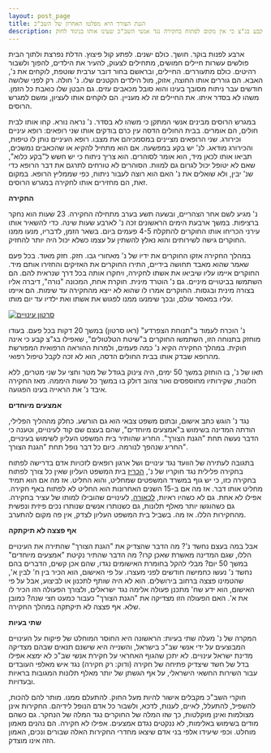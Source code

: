 ```yaml
---
layout: post_page
title: הגנת הצורך היא מפלטו האחרון של השב"כ
description: נ' נעצר בפשיטה על ביתו והובל למרתפי החקירות של השב"כ במגרש הרוסים, שם גם המדינה מאשרת שהוא עונה במגוון אופנים. למרות זאת, קבע בג"צ כי אין מקום לפתוח בחקירה נגד אנשי השב"כ שעינו אותו בניגוד לחוק
---
```


ארבע לפנות בוקר. חושך. כולם ישנים. לפתע קול פיצוץ. הדלת נפרצת ולתוך הבית פולשים עשרות חיילים חמושים, מתחילים לצעוק, להעיר את הילדים, להפוך ולשבור רהיטים. כולם מתעוררים. החיילים, ובראשם בחור דובר ערבית שוטפת, לוקחים את נ', האבא. הם גוררים אותו החוצה, אזוק, מול הילדים הקטנים שלו. נ' חולה. רק לפני שלושה חודשים עבר ניתוח מסובך בעינו והוא סובל מכאבים עזים. גם הבטן שלו כואבת כל הזמן. משהו לא בסדר איתו. את החיילים זה לא מעניין. הם לוקחים אותו לעציון, ומשם למגרש הרוסים.

במגרש הרוסים מבינים אנשי המתקן כי משהו לא בסדר. נ' נראה נורא. קחו אותו לבית חולים, הם אומרים. בבית החולים הדסה עין כרם בודקים אותו  שני רופאים: רופא עיניים וכירורג. שני הרופאים מציינים במסמכיהם את מצבו. רופא העיניים נותן לו טיפות, והכירורג מודאג. לנ' יש בקע במפשעה. אם הוא מתחיל להקיא או שהכאבים נמשכים, תביאו אותו לכאן מיד, הוא אומר לסוהרים. הוא צריך ניתוח כי יש חשש ל"בקע כלוא", שאם לא יטופל יכול לגרום גם למוות. הסוהרים לא טורחים לתרגם את דבר הרופא כדי שנ' יבין, ולא שואלים את נ' האם הוא רוצה לעבור ניתוח, כפי שממליץ הרופא. במקום זאת, הם מחזירים אותו לחקירה במגרש הרוסים.

**החקירה**

נ' מגיע לשם אחר הצהריים, ובשעה תשע בערב מתחילה החקירה. 23 שעות הוא נחקר ברציפות. במשך ארבעת הימים הראשונים זכה נ' לארבע שעות שינה. כדי להשאיר אותו עירני הכריחו אותו החוקרים להתקלח 4-5 פעמים ביום. בשאר הזמן, לדבריו, מנעו ממנו החוקרים גישה לשירותים והוא נאלץ להשתין על עצמו כשלא יכול היה יותר להחזיק.

במהלך החקירה אזקו החוקרים את ידיו של נ' מאחורי גבו. חזק. חזק מאוד. בכל פעם שאמר שהוא מאבד תחושה בידיים, התירו החוקרים את האזיקים והחזירו אותם מיד. החוקרים איימו עליו שיביאו את אשתו לחקירה, ויחקרו אותה בכל דרך שנראית להם. הם השתמשו בביטויים מיניים. גם נ' הוטרד מינית. חוקרת אחת, המכונה "נורה", דיברה אליו בצורה מינית ובגסות. החוקרים אמרו לו שהוא לא ייצא מהחקירה עד שימות. הם איימו עליו במאסר עולם, ובכך שימנעו ממנו לפגוש את אשתו ואת ילדיו עד יום מותו.

[![סרטון עינויים](https://img.youtube.com/vi/VD2YxOWJUX4/0.jpg)](https://www.youtube.com/watch?v=VD2YxOWJUX4)

נ' הוכרח לעמוד ב"תנוחת הצפרדע" (ראו סרטון) במשך 20 דקות בכל פעם. בעודו מוחזק בתנוחה הזו, השתמשו החוקרים ב"שיטת הטלטולים", שאפילו בג"צ קבע כי אינה חוקית. במהלך החקירה הקיא נ' כמה פעמים, ולמרות ההוראה הרפואית המפורשת מהרופא שבדק אותו בבית החולים הדסה, הוא לא זכה לקבל טיפול רפואי.

תאו של נ', בו הוחזק במשך 50 ימים, היה צינוק בגודל של מטר וחצי על שני מטרים, ללא חלונות, שקירותיו מחוספסים ואור צהוב דולק בו במשך כל שעות היממה. מאז החקירה איבד נ' את הראייה בעינו הפגועה.

**אמצעים מיוחדים**

נגד נ' הוגש כתב אישום, ובתום משפט צבאי הוא גם הורשע. כחלק מההליך הפלילי, הודתה המדינה בשימוש ב"אמצעים מיוחדים", שהם בעצם שם קוד לעינויים, וטענה כי הדבר נעשה תחת "הגנת הצורך". החריג שהותיר בית המשפט העליון לשימוש בעינויים, החריג שנהפך לנורמה. כיום כל דבר נופל תחת "הגנת הצורך".

בתגובה לעתירה של הוועד נגד עינויים ושל ארגון רופאים לזכויות אדם בדרישה לפתוח בחקירה פלילית נגד חוקריו של נ', [הכריז](http://elyon1.court.gov.il/files/13/680/022/z26/13022680.z26.pdf) בית המשפט העליון שאין כל צורך לפתוח בחקירה כזו, כי יש גוף במשרד המשפטים שמחליט, והוא החליט. אז מה אם הוא תמיד מחליט אותו דבר. אז מה אם ב-15 השנים האחרונות הוא החליט לא לפתוח באף חקירה. אפילו לא אחת. גם לא כשהיו ראיות, [לכאורה](http://www.nrg.co.il/online/1/ART2/445/026.html), לעינויים שהובילו למותו של עציר בחקירה. גם כשהוגשו יותר מאלף תלונות, גם כשנותרו אנשים שנותרו נכים פיזית ונפשית מהחקירות הללו. אז מה. בשביל בית המשפט העליון לצדק, אין פה מקום להתערב.

**אף פצצה לא תיקתקה**

אבל במה בעצם נחשד נ'? מה הדבר שהצדיק את "הגנת הצורך" שהתירה את העינויים הללו, שגם המדינה מאשרת שאכן קרו? מה הדבר שהתיר נקיטת "אמצעים מיוחדים" במשך 50 יום? מבלי להקל בחומרת האישומים נגדו, שהם אכן קשים, הדברים בהם נחשד נ' נעשו כחמישה חודשים לפני מעצרו. על פי האישום, הוא הכיר בין ח' לבין א', שהטמינו פצצה ברחוב בירושלים. הוא לא היה שותף לתכנון או לביצוע, אבל על פי האישום, הוא ידע שח' מתכנן פעולה אלימה נגד ישראלים, ולצורך הפעולה הזו הכיר לו את א'. האם הפעולה הזו מצדיקה את "הגנת הצורך" כעבור כמעט חצי שנה? כמובן שלא. אף פצצה לא תיקתקה במהלך החקירה.

**שתי בעיות**

המקרה של נ' מעלה שתי בעיות: הראשונה היא החוסר המוחלט של פיקוח על העינויים המבוצעים על ידי אנשי שב"כ בישראל, והשנייה היא שישנם תנאים שבהם מצדיקה מדינת ישראל עינויים. לא יתכן שהגוף האחראי על חקירת אנשי שב"כ לא ימצא אפילו בדל של חשד שיצדיק פתיחה של חקירה (ודוק: רק חקירה) נגד איש מאלפי העובדים עבור השירות החשאי הישראלי, על אף הגשתן של יותר מאלף תלונות המגובות בראיות ובעדויות.

חוקרי השב"כ מקבלים אישור להיות מעל החוק. להתעלם ממנו. מותר להם להכות, להשפיל, להתעלל, לאיים, לענות, לדכא, ולשבור כל אדם הנופל לידיהם. החקירות אינן מצולמות ואינן מוקלטות, כך שזו המלה של החוקרים נגד המלה של הנחקר. גם כשהם מודים בשימוש באלימות, לא ננקטים נגדם אמצעים. אפילו לא חקירה. הם נהנים מאמון מוחלט. וכפי שיעידו אלפי בני אדם שיצאו מחדרי החקירות האלה שבורים ונכים, האמון הזה אינו מוצדק.
